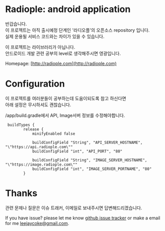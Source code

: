 # Radiople: android application

반갑습니다.  
이 프로젝트는 아직 출시예정 단계인 '라디오플'의 오픈소스 repository 입니다.  
실제 운용될 서비스 코드와는 차이가 있을 수 있습니다.

이 프로젝트는 라이브러리가 아닙니다.  
안드로이드 개발 관련 공부의 level로 생각해주시면 영광입니다.

Homepage: [http://radiople.com](http://radiople.com)

# Configuration

이 프로젝트를 여러분들이 공부하는데 도움이되도록 참고 하신다면  
아래 설정은 무시하셔도 괜찮습니다. 

/app/build.gradle에서 API, Image서버 정보를 수정해야합니다.

```
 buildTypes {
        release {
            minifyEnabled false

            buildConfigField "String", "API_SERVER_HOSTNAME", "\"https://api.radiople.com\""
            buildConfigField "int", "API_PORT", "80"

            buildConfigField "String", "IMAGE_SERVER_HOSTNAME", "\"https://image.radiople.com\""
            buildConfigField "int", "IMAGE_SERVER_PORTNAME", "80"
        }
```

# Thanks
관련 문제나 질문은 이슈 트래커, 이메일로 보내주시면 답변해드리겠습니다.

If you have issue? please let me know [github issue tracker](https://github.com/leejaycoke/radiople-app/issues) or make a email for me leejaycoke@gmail.com.

